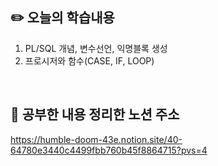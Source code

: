 ## :pencil2:  오늘의 학습내용
1. PL/SQL 개념, 변수선언, 익명블록 생성
2. 프로시저와 함수(CASE, IF, LOOP)
<br>

## :memo:  공부한 내용 정리한 노션 주소
<https://humble-doom-43e.notion.site/40-64780e3440c4499fbb760b45f8864715?pvs=4>
